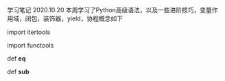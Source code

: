 学习笔记
2020.10.20
本周学习了Python高级语法，以及一些进阶技巧，变量作用域，闭包，装饰器，yield，协程概念如下

import itertools


import functools

 def __eq__

 def __sub__
